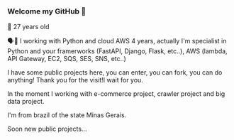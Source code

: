 ### Welcome my GitHub 👋

💬 27 years old



:speaking_head:🔭 I working with Python and cloud AWS 4 years, actually I'm specialist in Python and your framerworks (FastAPI, Django, Flask, etc..), AWS (lambda, API Gateway, EC2, SQS, SES, SNS, etc..)

I have some public projects here, you can enter, you can fork, you can do anything! Thank you for the visit!I wait for you.

In the moment I working with e-commerce project, crawler project and big data project.

I'm from brazil of the state Minas Gerais.

Soon new public projects...
